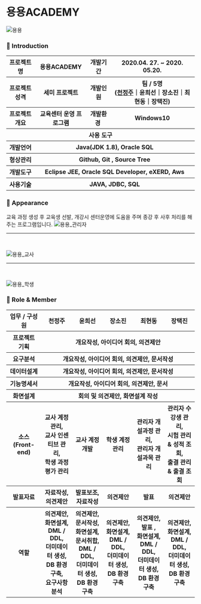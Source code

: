 # 용용ACADEMY

![용용](https://user-images.githubusercontent.com/67130484/92498358-7d717f00-f235-11ea-82ad-973063c19f95.jpg)







### 👋 Introduction

<table>
    <tr>
        <th>프로젝트 명 </th>
        <th>용용ACADEMY</th>
        <th>개발기간</th>
        <th>2020.04. 27. ~ 2020. 05.20.</th>
    </tr>
    <tr>
        <th>프로젝트 성격</th>
        <th>세미 프로젝트</th>
        <th>개발인원</th>
        <th>팀 / 5명<br>
          (<a href="https://github.com/Chun0903">천정주</a>｜윤희선｜장소진｜최현동｜장택진)
      </th>
    </tr>
      <tr>
        <th>프로젝트 개요</th>
        <th>교육센터 운영 프로그램</th>
        <th>개발환경&nbsp;</th>
        <th>Windows10</th>
    </tr>
    <tr>
        <th colspan="5">사용 도구</th>
    </tr>  
    <tr>
        <th>개발언어</th>
        <th colspan="3">Java(JDK 1.8), Oracle SQL</th>
    </tr>
    <tr>
        <th>형상관리</th>
        <th colspan="3">Github, Git , Source Tree</th>
    </tr>
    <tr>
        <th>개발도구</th>
        <th colspan="3">Eclipse JEE, Oracle SQL Developer, eXERD, Aws</th>
    </tr>
    <tr>
        <th>사용기술</th>
        <th colspan="3">JAVA, JDBC, SQL</th>
    </tr>
</table>

### 📼 Appearance

교육 과정 생성 후 교육생 선발, 개강시 센터운영에 도움을 주며 종강 후 사후 처리를 해주는 프로그램입니다.
![용용_관리자](https://user-images.githubusercontent.com/67130484/92501203-2c638a00-f239-11ea-81e8-9b4a2bb4e997.gif)
<hr><br>

![용용_교사](https://user-images.githubusercontent.com/67130484/92501228-371e1f00-f239-11ea-9c57-3fa1cc31aee0.gif)
<hr><br>

![용용_학생](https://user-images.githubusercontent.com/67130484/92501246-3f765a00-f239-11ea-890a-366a29d92264.gif)
  
### 📑 Role & Member


<table>
    <tr>
        <th width="16%">업무 / 구성원</th>
        <th width="14%">천정주</th><th width="14%">윤희선</th><th width="14%">장소진</th><th width="14%">최현동</th><th width="14%">장택진</th>    
    </tr>
    <tr>
        <th>프로젝트 기획</th>
        <th colspan="5">개요작성, 아이디어 회의, 의견제안</th>
    </tr>
    <tr>
        <th>요구분석</th>
        <th colspan="5">개요작성, 아이디어 회의, 의견제안, 문서작성</th>
    </tr>
    <tr>
        <th>데이터설계</th>
        <th colspan="5">개요작성, 아이디어 회의, 의견제안, 문서작성</th>
    </tr>
    <tr>
        <th>기능명세서</th>
       <th colspan="5">개요작성, 아이디어 회의, 의견제안, 문서</th>
    </tr>
    <tr>
        <th>화면설계</th>
        <th colspan="5">회의 및 의견제안, 화면설계 작성</th>
    </tr>
    <tr>
        <th>소스(Front-end)</th>
        <th>교사 계정 관리, <br> 교사 인센티브 관리, <br> 학생 과정 평가 관리</th>
        <th>교사 계정 개발</th>
        <th>학생 계정 관리</th>
        <th>관리자 개설과정 관리, <br>관리자 개설과목 관리 </th>
        <th>관리자 수강생 관리, <br> 시험 관리 & 성적 조회, <br> 출결 관리 & 출결 조회</th>
    </tr>
    <tr>
        <th>발표자료</th>
        <th>자료작성, <br> 의견제안</th>
        <th>발표보조, <br> 자료작성</th>
        <th>의견제안</th>
        <th>발표</th>
        <th>의견제안</th>        
    </tr>
    <tr>
        <th>역할</th>
        <th>의견제안, <br>화면설계, <br> DML / DDL, <br>더미데이터 생성, <br>DB 환경 구축, <br>요구사항 분석</th>
        <th>의견제안, <br>문서작성, <br>화면설계, <br>문서취합, <br>DML / DDL, <br>더미데이터 생성, <br>DB 환경 구축</th>
        <th>의견제안, <br>화면설계, <br> DML / DDL, <br>더미데이터 생성, <br>DB 환경 구축</th>
        <th>의견제안, <br>발표 , <br>화면설계, <br> DML / DDL, <br>더미데이터 생성, <br>DB 환경 구축</th>
        <th>의견제안, <br>화면설계, <br> DML / DDL, <br>더미데이터 생성, <br>DB 환경 구축</th>
    </tr>
</table>


